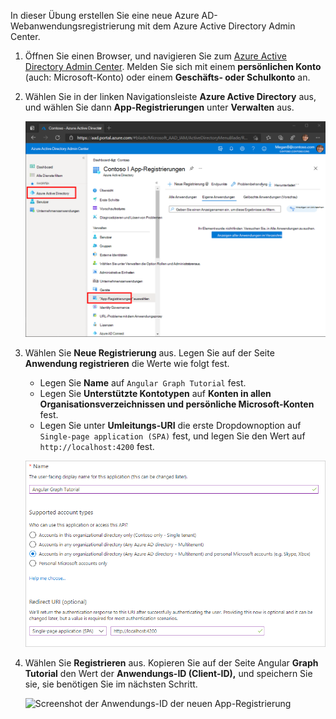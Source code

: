 <!-- markdownlint-disable MD002 MD041 -->

In dieser Übung erstellen Sie eine neue Azure AD-Webanwendungsregistrierung mit dem Azure Active Directory Admin Center.

1. Öffnen Sie einen Browser, und navigieren Sie zum [Azure Active Directory Admin Center](https://aad.portal.azure.com). Melden Sie sich mit einem **persönlichen Konto** (auch: Microsoft-Konto) oder einem **Geschäfts- oder Schulkonto** an.

1. Wählen Sie in der linken Navigationsleiste **Azure Active Directory** aus, und wählen Sie dann **App-Registrierungen** unter **Verwalten** aus.

    ![Screenshot der APP-Registrierungen ](./images/aad-portal-app-registrations.png)

1. Wählen Sie **Neue Registrierung** aus. Legen Sie auf der Seite **Anwendung registrieren** die Werte wie folgt fest.

    - Legen Sie **Name** auf `Angular Graph Tutorial` fest.
    - Legen Sie **Unterstützte Kontotypen** auf **Konten in allen Organisationsverzeichnissen und persönliche Microsoft-Konten** fest.
    - Legen Sie unter **Umleitungs-URI** die erste Dropdownoption auf `Single-page application (SPA)` fest, und legen Sie den Wert auf `http://localhost:4200` fest.

    ![Screenshot der Seite "Anwendung registrieren"](./images/aad-register-an-app.png)

1. Wählen Sie **Registrieren** aus. Kopieren Sie auf der Seite Angular **Graph Tutorial** den Wert der **Anwendungs-ID (Client-ID),** und speichern Sie sie, sie benötigen Sie im nächsten Schritt.

    ![Screenshot der Anwendungs-ID der neuen App-Registrierung](./images/aad-application-id.png)
